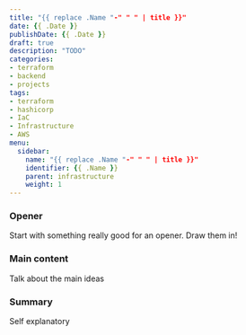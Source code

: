 ```yaml
---
title: "{{ replace .Name "-" " " | title }}"
date: {{ .Date }}
publishDate: {{ .Date }}
draft: true
description: "TODO"
categories:
- terraform
- backend
- projects
tags:
- terraform
- hashicorp
- IaC
- Infrastructure
- AWS
menu:
  sidebar:
    name: "{{ replace .Name "-" " " | title }}"
    identifier: {{ .Name }}
    parent: infrastructure
    weight: 1
---
```


### Opener
Start with something really good for an opener. Draw them in!

### Main content
Talk about the main ideas

### Summary
Self explanatory
